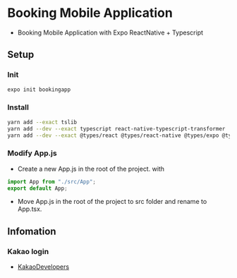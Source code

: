# Booking Mobile Application

- Booking Mobile Application with Expo ReactNative + Typescript

## Setup

### Init

```bash
expo init bookingapp
```

### Install

```bash
yarn add --exact tslib
yarn add --dev --exact typescript react-native-typescript-transformer
yarn add --dev --exact @types/react @types/react-native @types/expo @types/expo__vector-icons
```

### Modify App.js

- Create a new App.js in the root of the project. with

```javascript
import App from "./src/App";
export default App;
```

- Move App.js in the root of the project to src folder and rename to App.tsx.

## Infomation

### Kakao login

- [KakaoDevelopers](https://developers.kakao.com/)
